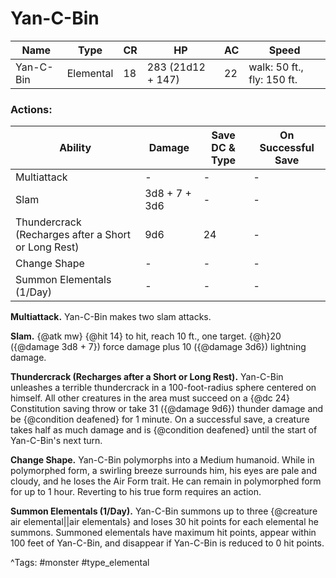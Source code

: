 # Yan-C-Bin

| Name | Type | CR | HP | AC | Speed |
|------|------|----|----|----|-------|
| Yan-C-Bin | Elemental | 18 | 283 (21d12 + 147) | 22 | walk: 50 ft., fly: 150 ft. |

### Actions:

| Ability | Damage | Save DC & Type | On Successful Save |
|---------|--------|----------------|--------------------|
| Multiattack | - | - | - |
| Slam | 3d8 + 7 + 3d6 | - | - |
| Thundercrack (Recharges after a Short or Long Rest) | 9d6 | 24 | - |
| Change Shape | - | - | - |
| Summon Elementals (1/Day) | - | - | - |


**Multiattack.** Yan-C-Bin makes two slam attacks.

**Slam.** {@atk mw} {@hit 14} to hit, reach 10 ft., one target. {@h}20 ({@damage 3d8 + 7}) force damage plus 10 ({@damage 3d6}) lightning damage.

**Thundercrack (Recharges after a Short or Long Rest).** Yan-C-Bin unleashes a terrible thundercrack in a 100-foot-radius sphere centered on himself. All other creatures in the area must succeed on a {@dc 24} Constitution saving throw or take 31 ({@damage 9d6}) thunder damage and be {@condition deafened} for 1 minute. On a successful save, a creature takes half as much damage and is {@condition deafened} until the start of Yan-C-Bin's next turn.

**Change Shape.** Yan-C-Bin polymorphs into a Medium humanoid. While in polymorphed form, a swirling breeze surrounds him, his eyes are pale and cloudy, and he loses the Air Form trait. He can remain in polymorphed form for up to 1 hour. Reverting to his true form requires an action.

**Summon Elementals (1/Day).** Yan-C-Bin summons up to three {@creature air elemental||air elementals} and loses 30 hit points for each elemental he summons. Summoned elementals have maximum hit points, appear within 100 feet of Yan-C-Bin, and disappear if Yan-C-Bin is reduced to 0 hit points.

^Tags: #monster #type_elemental